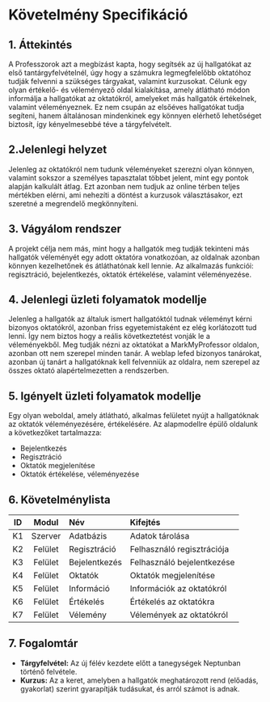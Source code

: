 # Követelmény Specifikáció
## 1. Áttekintés
A Professzorok azt a megbízást kapta, hogy segítsék az új hallgatókat az első tantárgyfelvételnél, úgy hogy a számukra 
legmegfelelőbb oktatóhoz tudják felvenni a szükséges tárgyakat, valamint kurzusokat. Célunk egy olyan értékelő- és véleményező oldal kialakítása, amely átlátható módon informálja a hallgatókat az oktatókról, amelyeket más hallgatók értékelnek, valamint véleményeznek. Ez nem csupán az elsőéves hallgatókat tudja segíteni, hanem általánosan mindenkinek egy könnyen elérhető lehetőséget biztosít, így kényelmesebbé téve a tárgyfelvételt.

## 2.Jelenlegi helyzet
Jelenleg az oktatókról nem tudunk véleményeket szerezni olyan könnyen, valamint sokszor a személyes tapasztalat többet jelent, mint 
egy pontok alapján kalkulált átlag. Ezt azonban nem tudjuk az online térben teljes mértékben elérni, ami nehezíti a döntést a kurzusok választásakor, ezt szeretné a megrendelő megkönnyíteni. 

## 3. Vágyálom rendszer
A projekt célja nem más, mint hogy a hallgatók meg tudják tekinteni más hallgatók véleményét egy adott oktatóra vonatkozóan, az oldalnak
azonban könnyen kezelhetőnek és átláthatónak kell lennie. Az alkalmazás funkciói: regisztráció, bejelentkezés, oktatók értékelése, valamint 
véleményezése.

## 4. Jelenlegi üzleti folyamatok modellje
Jelenleg a hallgatók az általuk ismert hallgatóktól tudnak véleményt kérni bizonyos oktatókról, azonban friss egyetemistaként ez elég korlátozott tud lenni. Így nem biztos hogy a reális következtetést vonják le a véleményekből. Meg tudják nézni az oktatókat a MarkMyProfessor oldalon, azonban ott nem szerepel minden tanár. A weblap lefed bizonyos tanárokat, azonban új tanárt a hallgatóknak kell
felvenniük az oldalra, nem szerepel az összes oktató alapértelmezetten a rendszerben.

## 5. Igényelt üzleti folyamatok modellje
Egy olyan weboldal, amely átlátható, alkalmas felületet nyújt a hallgatóknak az oktatók véleményezésére, értékelésére.
Az alapmodellre épülő oldalunk a következőket tartalmazza:
-  Bejelentkezés
-  Regisztráció
-  Oktatók megjelenítése
-  Oktatók értékelése, véleményezése

## 6. Követelménylista
|  ID  |  Modul  |  Név  |  Kifejtés  |
| :--: | :-----: | :---- | :--------- |
| K1   | Szerver | Adatbázis | Adatok tárolása |
| K2   | Felület | Regisztráció | Felhasználó regisztrációja |
| K3   | Felület | Bejelentkezés | Felhasználó bejelentkezése |
| K4   | Felület | Oktatók | Oktatók megjelenítése |
| K5   | Felület | Információ | Információk az oktatókról |
| K6   | Felület | Értékelés | Értékelés az oktatókra |
| K7   | Felület | Vélemény  | Vélemények az oktatókról | 

## 7. Fogalomtár
-  **Tárgyfelvétel:** Az új félév kezdete előtt a tanegységek Neptunban történő felvétele.
-  **Kurzus:** Az a keret, amelyben a hallgatók meghatározott rend (előadás, gyakorlat) szerint gyarapítják tudásukat, és arról számot is adnak.
